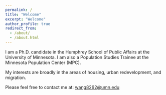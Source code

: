 ```yaml
---
permalink: /
title: "Welcome"
excerpt: "Welcome"
author_profile: true
redirect_from: 
  - /about/
  - /about.html
---
```


I am a Ph.D. candidate in the Humphrey School of Public Affairs at the University of Minnesota. I am also a Population Studies Trainee at the Minnesota Population Center (MPC).

My interests are broadly in the areas of housing, urban redevelopment, and migration.

Please feel free to contact me at: wang8262@umn.edu
